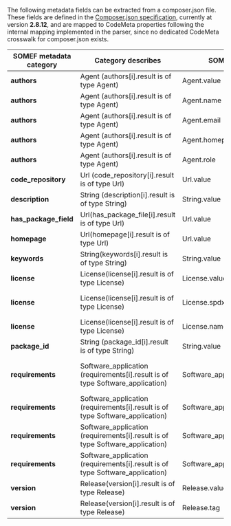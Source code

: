 The following metadata fields can be extracted from a composer.json file.   
These fields are defined in the [Composer.json specification](https://getcomposer.org/doc/04-schema.md), currently at version **2.8.12**, and are mapped to CodeMeta properties following the internal mapping implemented in the parser, since no dedicated CodeMeta crosswalk for composer.json exists.

| SOMEF metadata category       | Category describes                          | SOMEF metadata field    | COMPOSER.JSON value    |
|-------------------------------|---------------------------------------------|-------------------------|------------------------|
| **authors**                   |  Agent (authors[i].result is of type Agent) | Agent.value      |     authors.name |
| **authors**                   |  Agent (authors[i].result is of type Agent) | Agent.name       |     authors.name |
| **authors**                   |  Agent (authors[i].result is of type Agent) | Agent.email      |     authors.email |
| **authors**                   |  Agent (authors[i].result is of type Agent) | Agent.homepage   |     authors.homepage |
| **authors**                   |  Agent (authors[i].result is of type Agent) | Agent.role        |    authors.role     |
| **code_repository**           |  Url (code_repository[i].result is of type Url)  | Url.value   |     repository or repository.url           |
| **description**               |  String (description[i].result is of type String) |   String.value  |   description                       |
| **has_package_field**         |  Url(has_package_file[i].result is of type Url) |  Url.value    |   "composer.json"        |
| **homepage**                  |  Url(homepage[i].result is of type Url)  |   Url.value          |   homepage                    |
| **keywords**                  |  String(keywords[i].result is of type String) |   String.value  |     keywords         |
| **license**                   |  License(license[i].result is of type License) |   License.value  |    license                 |
| **license**                   |  License(license[i].result is of type License) |   License.spdx_id |   license(name:value)   -> license.value if spdx_id        |
| **license**                   |  License(license[i].result is of type License) |   License.name    |   license(name:value)   -> license.name           |
| **package_id**                |  String (package_id[i].result is of type String)|   String.value   |   name                        |
| **requirements**              |  Software_application (requirements[i].result is of type Software_application) |   Software_application.value                  |   require.name require.version or require-dev.name require-dev.version       |
| **requirements**              |  Software_application (requirements[i].result is of type Software_application) |   Software_application.name                   |   require.name or require-dev.name           |
| **requirements**              |  Software_application (requirements[i].result is of type Software_application) |   Software_application.version                |     require.version or require-dev.version            |
| **requirements**              |  Software_application (requirements[i].result is of type Software_application) |   Software_application.dependency_type        |     require = runtime or require-dev = dev            |
| **version**                   |  Release(version[i].result is of type Release)  |   Release.value                      |   version                    |
| **version**                   |  Release(version[i].result is of type Release)  |   Release.tag                        |   version                   |
